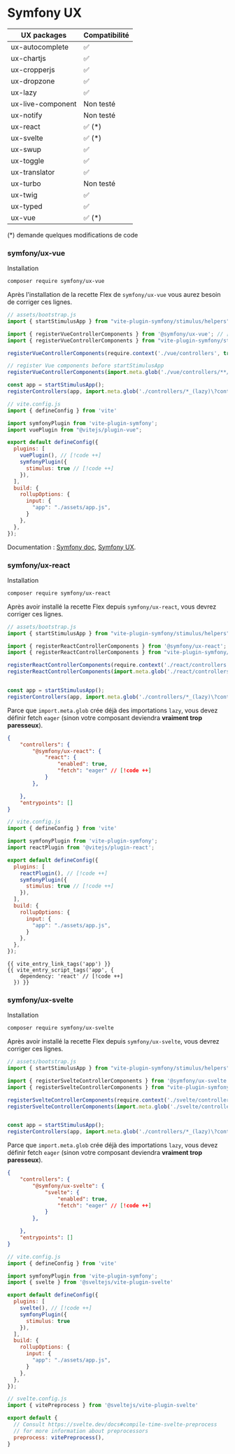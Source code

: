 
# Symfony UX

| UX packages                    | Compatibilité |
|--------------------------------|---------------|
| ux-autocomplete                | ✅            |
| ux-chartjs                     | ✅            |
| ux-cropperjs                   | ✅            |
| ux-dropzone                    | ✅            |
| ux-lazy                        | ✅            |
| ux-live-component              | Non testé     |
| ux-notify                      | Non testé     |
| ux-react                       | ✅ (*)        |
| ux-svelte                      | ✅ (*)        |
| ux-swup                        | ✅            |
| ux-toggle                      | ✅            |
| ux-translator                  | ✅            |
| ux-turbo                       | Non testé     |
| ux-twig                        | ✅            |
| ux-typed                       | ✅            |
| ux-vue                         | ✅ (*)        |

(*) demande quelques modifications de code

### symfony/ux-vue

Installation

```bash
composer require symfony/ux-vue
```

Après l'installation de la recette Flex de `symfony/ux-vue` vous aurez besoin de corriger ces lignes.

```js
// assets/bootstrap.js
import { startStimulusApp } from "vite-plugin-symfony/stimulus/helpers"

import { registerVueControllerComponents } from '@symfony/ux-vue'; // [!code --]
import { registerVueControllerComponents } from "vite-plugin-symfony/stimulus/helpers" // [!code ++]

registerVueControllerComponents(require.context('./vue/controllers', true, /\.vue$/)); // [!code --]

// register Vue components before startStimulusApp
registerVueControllerComponents(import.meta.glob('./vue/controllers/**/*.vue')) // [!code ++]

const app = startStimulusApp();
registerControllers(app, import.meta.glob('./controllers/*_(lazy)\?controller.[jt]s(x)\?'))
```

```js
// vite.config.js
import { defineConfig } from 'vite'

import symfonyPlugin from 'vite-plugin-symfony';
import vuePlugin from "@vitejs/plugin-vue";

export default defineConfig({
  plugins: [
    vuePlugin(), // [!code ++]
    symfonyPlugin({
      stimulus: true // [!code ++]
    }),
  ],
  build: {
    rollupOptions: {
      input: {
        "app": "./assets/app.js",
      }
    },
  },
});
```

Documentation : [Symfony doc](https://symfony.com/bundles/ux-vue/current/index.html), [Symfony UX](https://ux.symfony.com/vue).


### symfony/ux-react

Installation

```bash
composer require symfony/ux-react
```

Après avoir installé la recette Flex depuis `symfony/ux-react`, vous devrez corriger ces lignes.

```js
// assets/bootstrap.js
import { startStimulusApp } from "vite-plugin-symfony/stimulus/helpers"

import { registerReactControllerComponents } from '@symfony/ux-react'; // [!code --]
import { registerReactControllerComponents } from "vite-plugin-symfony/stimulus/helpers" // [!code ++]

registerReactControllerComponents(require.context('./react/controllers', true, /\.(j|t)sx?$/)); // [!code --]
registerReactControllerComponents(import.meta.glob('./react/controllers/**/*.[jt]s(x)\?')); // [!code ++]


const app = startStimulusApp();
registerControllers(app, import.meta.glob('./controllers/*_(lazy)\?controller.[jt]s(x)\?'))
```

Parce que `import.meta.glob` crée déjà des importations `lazy`, vous devez définir fetch `eager` (sinon votre composant deviendra **vraiment trop paresseux**).

```json
{
    "controllers": {
        "@symfony/ux-react": {
            "react": {
                "enabled": true,
                "fetch": "eager" // [!code ++]
            }
        },

    },
    "entrypoints": []
}
```
```js
// vite.config.js
import { defineConfig } from 'vite'

import symfonyPlugin from 'vite-plugin-symfony';
import reactPlugin from '@vitejs/plugin-react';

export default defineConfig({
  plugins: [
    reactPlugin(), // [!code ++]
    symfonyPlugin({
      stimulus: true // [!code ++]
    }),
  ],
  build: {
    rollupOptions: {
      input: {
        "app": "./assets/app.js",
      }
    },
  },
});
```
```twig
{{ vite_entry_link_tags('app') }}
{{ vite_entry_script_tags('app', {
    dependency: 'react' // [!code ++]
  }) }}
```

### symfony/ux-svelte

Installation

```bash
composer require symfony/ux-svelte
```

Après avoir installé la recette Flex depuis `symfony/ux-svelte`, vous devrez corriger ces lignes.

```js
// assets/bootstrap.js
import { startStimulusApp } from "vite-plugin-symfony/stimulus/helpers"

import { registerSvelteControllerComponents } from '@symfony/ux-svelte'; // [!code --]
import { registerSvelteControllerComponents } from "vite-plugin-symfony/stimulus/helpers" // [!code ++]

registerSvelteControllerComponents(require.context('./svelte/controllers', true, /\.svelte$/)); // [!code --]
registerSvelteControllerComponents(import.meta.glob('./svelte/controllers/**/*.svelte')); // [!code ++]


const app = startStimulusApp();
registerControllers(app, import.meta.glob('./controllers/*_(lazy)\?controller.[jt]s(x)\?'))
```

Parce que `import.meta.glob` crée déjà des importations `lazy`, vous devez définir fetch `eager` (sinon votre composant deviendra **vraiment trop paresseux**).

```json
{
    "controllers": {
        "@symfony/ux-svelte": {
            "svelte": {
                "enabled": true,
                "fetch": "eager" // [!code ++]
            }
        },

    },
    "entrypoints": []
}
```

```js
// vite.config.js
import { defineConfig } from 'vite'

import symfonyPlugin from 'vite-plugin-symfony';
import { svelte } from '@sveltejs/vite-plugin-svelte'

export default defineConfig({
  plugins: [
    svelte(), // [!code ++]
    symfonyPlugin({
      stimulus: true
    }),
  ],
  build: {
    rollupOptions: {
      input: {
        "app": "./assets/app.js",
      }
    },
  },
});
```

```js
// svelte.config.js
import { vitePreprocess } from '@sveltejs/vite-plugin-svelte'

export default {
  // Consult https://svelte.dev/docs#compile-time-svelte-preprocess
  // for more information about preprocessors
  preprocess: vitePreprocess(),
}
```
